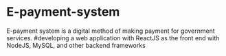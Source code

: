 # E-payment-system
E-payment system is a digital method of making payment for government services. #developing a web application with ReactJS as the front end with NodeJS, MySQL, and other backend frameworks
